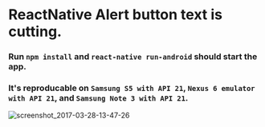 # ReactNative Alert button text is cutting.

### Run `npm install` and `react-native run-android` should start the app.

### It's reproducable on `Samsung S5 with API 21`, `Nexus 6 emulator with API 21`, and `Samsung Note 3 with API 21`.
![screenshot_2017-03-28-13-47-26](https://cloud.githubusercontent.com/assets/7017516/24419518/347b23be-13a4-11e7-8e5d-8d5d73a12381.png)

